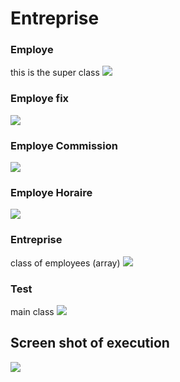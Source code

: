 ﻿# Entreprise
<h3>Employe</h3>
this is the super class 
<img src="https://imgur.com/P1MlVGu.png">
<h3>Employe fix</h3>
<img src="https://imgur.com/bp0zEDL.png">
<h3>Employe Commission</h3>
<img src="https://imgur.com/NlsUqgk.png">
<h3>Employe Horaire</h3>
<img src="https://imgur.com/yyI4G2v.png">
<h3>Entreprise</h3>
class of employees (array)
<img src="https://imgur.com/8oeA6lc.png">
<h3>Test</h3>
main class
<img src="https://imgur.com/kVcTErv.png">
<h2>Screen shot of execution</h2>
<img src="https://imgur.com/8BKrqvV.png">
